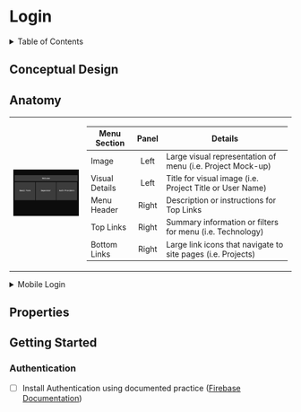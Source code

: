 # Login

<!-- TABLE OF CONTENTS -->
<details>
  <summary>Table of Contents</summary>
  <ol>
    <li><a href="#conceptual-design">Conceptual Design</a></li>
    <li><a href="#anatomy">Anatomy</a></li>
    <li><a href="#getting-started">Getting Started</a></li>
  </ol>
</details>

## Conceptual Design

## Anatomy

<table>
<tr><td>

![Login Page Anatomy](/img/LoginAnatomy.png)

</td><td>

| Menu Section   | Panel | Details                                                      |
| -------------- | :---: | ------------------------------------------------------------ |
| Image          | Left  | Large visual representation of menu (i.e. Project Mock-up)   |
| Visual Details | Left  | Title for visual image (i.e. Project Title or User Name)     |
| Menu Header    | Right | Description or instructions for Top Links                    |
| Top Links      | Right | Summary information or filters for menu (i.e. Technology)    |
| Bottom Links   | Right | Large link icons that navigate to site pages (i.e. Projects) |

</td></tr>
</table>

<details>
<summary>Mobile Login</summary>

<table>
<tr><td>

![Mobile Login Anatomy](/img/LoginMobileAnatomy.png)

</td><td>

| Menu Section | Panel  | Details                                                      |
| ------------ | :----: | ------------------------------------------------------------ |
| Menu Header  |  Top   | Description or instructions for Top Links                    |
| Top Links    |  Top   | Summary information or filters for menu (i.e. Technology)    |
| Bottom Links | Bottom | Large link icons that navigate to site pages (i.e. Projects) |

</td></tr>
</table>
</details>

## Properties

## Getting Started

### Authentication

- [ ] Install Authentication using documented practice ([Firebase Documentation](https://firebase.google.com/docs/auth/web/start))
